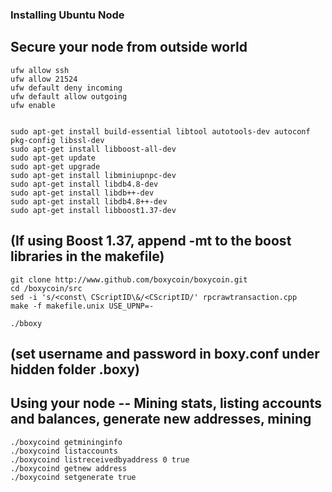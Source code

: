 ### Installing Ubuntu Node

##  Secure your node from outside world
    ufw allow ssh
    ufw allow 21524
    ufw default deny incoming
    ufw default allow outgoing
    ufw enable


    sudo apt-get install build-essential libtool autotools-dev autoconf pkg-config libssl-dev
    sudo apt-get install libboost-all-dev
    sudo apt-get update
    sudo apt-get upgrade
    sudo apt-get install libminiupnpc-dev 
    sudo apt-get install libdb4.8-dev
    sudo apt-get install libdb++-dev
    sudo apt-get install libdb4.8++-dev
    sudo apt-get install libboost1.37-dev
 ## (If using Boost 1.37, append -mt to the boost libraries in the makefile)
    
    git clone http://www.github.com/boxycoin/boxycoin.git
    cd /boxycoin/src 
    sed -i 's/<const\ CScriptID\&/<CScriptID/' rpcrawtransaction.cpp
    make -f makefile.unix USE_UPNP=-

    ./bboxy
## (set username and password in boxy.conf under hidden folder .boxy)


## Using your node -- Mining stats, listing accounts and balances, generate new addresses, mining
    ./boxycoind getmininginfo 
    ./boxycoind listaccounts
    ./boxycoind listreceivedbyaddress 0 true
    ./boxycoind getnew address
    ./boxycoind setgenerate true
